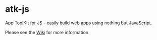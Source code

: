 # atk-js
App ToolKit for JS - easily build web apps using nothing but JavaScript.

Please see the [Wiki](https://github.com/se34k/atk-js/wiki) for more information.
